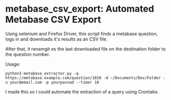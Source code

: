# metabase_csv_export: Automated Metabase CSV Export 

Using selenium and Firefox Driver, this script finds a metabase question, logs in and downloads it's results as an CSV file. 

After that, it renamgit es the last downloaded file on the destination folder to the question number.

Usage:

    python3 metabase_extractor.py -q https://metabase.example.com/question/1010 -d ~/Documents/Dev/Folder -u your@email.com -p yourpasswd --timer 10  

I made this so I could automate the extraction of a query using Crontabs.